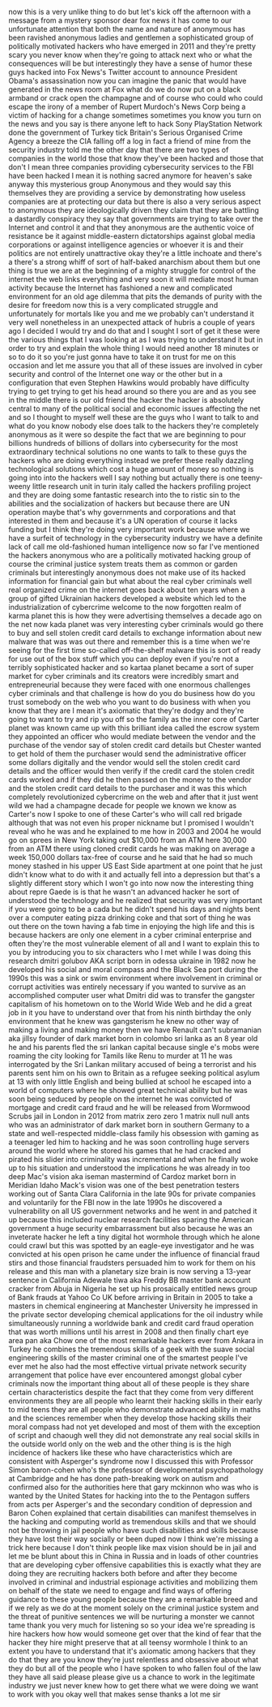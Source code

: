 
now this is a very unlike thing to do
but let&#39;s kick off the afternoon with a
message from a mystery sponsor dear fox
news it has come to our unfortunate
attention that both the name and nature
of anonymous has been ravished anonymous
ladies and gentlemen a sophisticated
group of politically motivated hackers
who have emerged in 2011 and they&#39;re
pretty scary you never know when they&#39;re
going to attack next who or what the
consequences will be but interestingly
they have a sense of humor these guys
hacked into Fox News&#39;s Twitter account
to announce President Obama&#39;s
assassination now you can imagine the
panic that would have generated in the
news room at Fox what do we do now put
on a black armband or crack open the
champagne and of course
who could who could escape the irony of
a member of Rupert Murdoch&#39;s News Corp
being a victim of hacking for a change
sometimes sometimes you know you turn on
the news and you say is there anyone
left to hack Sony PlayStation Network
done the government of Turkey tick
Britain&#39;s Serious Organised Crime Agency
a breeze the CIA falling off a log in
fact a friend of mine from the security
industry told me the other day that
there are two types of companies in the
world those that know they&#39;ve been
hacked and those that don&#39;t I mean three
companies providing cybersecurity
services to the FBI have been hacked
I mean it is nothing sacred anymore for
heaven&#39;s sake anyway
this mysterious group Anonymous and they
would say this themselves they are
providing a service by demonstrating how
useless companies are at protecting our
data but there is also a very serious
aspect to anonymous they are
ideologically driven they claim that
they are battling a dastardly conspiracy
they say that governments are trying to
take over the Internet and control it
and that they anonymous are the
authentic voice of resistance be it
against middle-eastern dictatorships
against global media corporations or
against intelligence agencies or whoever
it is and their politics are not
entirely unattractive okay they&#39;re a
little inchoate and there&#39;s a there&#39;s a
strong whiff of sort of half-baked
anarchism about them but one thing is
true we are at the beginning of a mighty
struggle for control of the internet the
web links everything and very soon it
will mediate most human activity because
the Internet has fashioned a new and
complicated environment for an old age
dilemma that pits the demands of
purity with the desire for freedom now
this is a very complicated struggle and
unfortunately for mortals like you and
me we probably can&#39;t understand it very
well nonetheless in an unexpected attack
of hubris a couple of years ago I
decided I would try and do that and I
sought I sort of get it
these were the various things that I was
looking at as I was trying to understand
it but in order to try and explain the
whole thing I would need another 18
minutes or so to do it so you&#39;re just
gonna have to take it on trust for me on
this occasion and let me assure you that
all of these issues are involved in
cyber security and control of the
Internet one way or the other but in a
configuration that even Stephen Hawkins
would probably have difficulty trying to
get trying to get his head around so
there you are and as you see in the
middle there is our old friend the
hacker the hacker is absolutely central
to many of the political social and
economic issues affecting the net and so
I thought to myself well these are the
guys who I want to talk to and what do
you know nobody else does talk to the
hackers they&#39;re completely anonymous as
it were so despite the fact that we are
beginning to pour billions hundreds of
billions of dollars into cybersecurity
for the most extraordinary technical
solutions no one wants to talk to these
guys the hackers who are doing
everything instead we prefer these
really dazzling technological solutions
which cost a huge amount of money
so nothing is going into into the
hackers well I say nothing but actually
there is one teeny-weeny little research
unit in turin italy called the hackers
profiling project and they are doing
some fantastic research into the
to ristic sin to the abilities and the
socialization of hackers but because
there are UN operation maybe that&#39;s why
governments and corporations and that
interested in them and because it&#39;s a UN
operation of course
it lacks funding but I think they&#39;re
doing very important work because where
we have a surfeit of technology in the
cybersecurity industry we have a
definite lack of call me old-fashioned
human intelligence now so far I&#39;ve
mentioned the hackers anonymous who are
a politically motivated hacking group of
course the criminal justice system
treats them as common or garden
criminals but interestingly anonymous
does not make use of its hacked
information for financial gain but what
about the real cyber criminals well real
organized crime on the internet goes
back about ten years when a group of
gifted Ukrainian hackers developed a
website which led to the
industrialization of cybercrime welcome
to the now forgotten realm of karma
planet this is how they were advertising
themselves a decade ago on the net now
kada planet was very interesting cyber
criminals would go there to buy and sell
stolen credit card details to exchange
information about new malware that was
was out there and remember this is a
time when we&#39;re seeing for the first
time so-called off-the-shelf malware
this is sort of ready for use out of the
box stuff which you can deploy even if
you&#39;re not a terribly sophisticated
hacker and so kartaa planet became a
sort of super market for cyber criminals
and its creators were incredibly smart
and entrepreneurial because they were
faced with one enormous challenges
cyber criminals and that challenge is
how do you do business how do you trust
somebody on the web who you want to do
business with when you know that they
are
I mean it&#39;s axiomatic that they&#39;re dodgy
and they&#39;re going to want to try and rip
you off so the family as the inner core
of Carter planet was known came up with
this brilliant idea called the escrow
system they appointed an officer who
would mediate between the vendor and the
purchase of the vendor say of stolen
credit card details but Chester wanted
to get hold of them the purchaser would
send the administrative officer some
dollars digitally and the vendor would
sell the stolen credit card details and
the officer would then verify if the
credit card the stolen credit cards
worked and if they did he then passed on
the money to the vendor and the stolen
credit card details to the purchaser and
it was this which completely
revolutionized cybercrime on the web and
after that it just went wild we had a
champagne decade for people we known we
know as Carter&#39;s now I spoke to one of
these Carter&#39;s who will call red brigade
although that was not even his proper
nickname but I promised I wouldn&#39;t
reveal who he was and he explained to me
how in 2003 and 2004 he would go on
sprees in New York
taking out $10,000 from an ATM here
30,000 from an ATM there using cloned
credit cards he was making on average a
week 150,000 dollars tax-free of course
and he said that he had so much money
stashed in his upper US East Side
apartment at one point that he just
didn&#39;t know what to do with it and
actually fell into a depression but
that&#39;s a slightly different story which
I won&#39;t go into now now the interesting
thing about repre Gaede is is that he
wasn&#39;t an advanced hacker he sort of
understood the technology and he
realized that security was very
important if you were going to be a cada
but he didn&#39;t spend his days and nights
bent over a computer eating pizza
drinking coke and that sort of thing he
was out there on the town having a fab
time in enjoying the high life and this
is because hackers are only one element
in a cyber criminal enterprise and often
they&#39;re the most vulnerable element of
all and I want to explain this to you by
introducing you to six characters who I
met while I was doing this research
dmitri golubov AKA script born in odessa
ukraine in 1982 now he developed his
social and moral compass and the Black
Sea port during the 1990s this was a
sink or swim environment where
involvement in criminal or corrupt
activities was entirely necessary if you
wanted to survive as an accomplished
computer user what Dmitri did was to
transfer the gangster capitalism of his
hometown on to the World Wide Web and he
did a great job in it you have to
understand over that from his ninth
birthday the only environment that he
knew was gangsterism he knew no other
way of making a living and making money
then we have Renault can&#39;t subramanian
aka jillsy founder of dark market born
in colombo sri lanka as an 8 year old he
and his parents fled the sri lankan
capital because single e&#39;s mobs were
roaming the city looking for Tamils like
Renu to murder at 11 he was interrogated
by the Sri Lankan military accused of
being a terrorist and his parents sent
him on his own to Britain as a refugee
seeking political asylum at 13 with only
little English and being bullied at
school he escaped into a world of
computers where he showed great
technical ability but he was soon being
seduced by people on the internet he was
convicted of mortgage and credit card
fraud and he will be released from
Wormwood Scrubs jail in London in 2012
from matrix zero zero 1 matrix null null
ants who was an administrator of dark
market born in southern Germany to a
state
and well-respected middle-class family
his obsession with gaming as a teenager
led him to hacking and he was soon
controlling huge servers around the
world where he stored his games that he
had cracked and pirated his slider into
criminality was incremental and when he
finally woke up to his situation and
understood the implications
he was already in too deep Mac&#39;s vision
aka iseman mastermind of Cardoz market
born in Meridian Idaho Mack&#39;s vision was
one of the best penetration testers
working out of Santa Clara California in
the late 90s for private companies and
voluntarily for the FBI now in the late
1990s he discovered a vulnerability on
all US government networks and he went
in and patched it up because this
included nuclear research facilities
sparing the American government a huge
security embarrassment but also because
he was an inveterate hacker he left a
tiny digital hot wormhole through which
he alone could crawl but this was
spotted by an eagle-eye investigator and
he was convicted at his open prison he
came under the influence of financial
fraud stirs and those financial
fraudsters persuaded him to work for
them on his release and this man with a
planetary size brain is now serving a
13-year sentence in California Adewale
tiwa aka Freddy BB master bank account
cracker from Abuja in Nigeria he set up
his prosaically entitled news group of
Bank frauds at Yahoo Co UK
before arriving in Britain in 2005 to
take a masters in chemical engineering
at Manchester University he impressed in
the private sector developing chemical
applications for the oil industry while
simultaneously running a worldwide bank
and credit card fraud operation that was
worth millions until his arrest in 2008
and then finally chart eye area pan aka
Chow one of the most remarkable hackers
ever from Ankara in Turkey he combines
the tremendous skills of a geek with the
suave social engineering skills of the
master criminal one of the smartest
people I&#39;ve ever met he also had the
most effective virtual private network
security arrangement that police have
ever encountered amongst global cyber
criminals now the important thing about
all of these people is they share
certain characteristics despite the fact
that they come from very different
environments they are all people who
learnt their hacking skills in their
early to mid teens they are all people
who demonstrate advanced ability in
maths and the sciences remember when
they develop those hacking skills their
moral compass had not yet developed and
most of them with the exception of
script and chaough well they did not
demonstrate any real social skills in
the outside world only on the web and
the other thing is is the high incidence
of hackers like these who have
characteristics which are consistent
with Asperger&#39;s syndrome
now I discussed this with Professor
Simon baron-cohen who&#39;s the professor of
developmental psychopathology at
Cambridge and he has done path-breaking
work on autism and confirmed also for
the authorities here that gary mckinnon
who was who is wanted by the United
States for hacking into the to the
Pentagon suffers from acts per
Asperger&#39;s and the secondary condition
of depression and Baron Cohen explained
that
certain disabilities can manifest
themselves in the hacking and computing
world as tremendous skills and that we
should not be throwing in jail
people who have such disabilities and
skills because they have lost their way
socially or been duped now I think we&#39;re
missing a trick here because I don&#39;t
think people like max vision should be
in jail and let me be blunt about this
in China in Russia and in loads of other
countries that are developing cyber
offensive capabilities this is exactly
what they are doing they are recruiting
hackers both before and after they
become involved in criminal and
industrial espionage activities and
mobilizing them on behalf of the state
we need to engage and find ways of
offering guidance to these young people
because they are a remarkable breed and
if we rely as we do at the moment solely
on the criminal justice system and the
threat of punitive sentences we will be
nurturing a monster we cannot tame thank
you very much for listening
so so your idea we&#39;re spreading is hire
hackers how how would someone get over
that the kind of fear that the hacker
they hire might preserve that at all
teensy wormhole I think to an extent you
have to understand that it&#39;s axiomatic
among hackers that they do that they are
you know they&#39;re just relentless and
obsessive about what they do but all of
the people who I have spoken to who
fallen foul of the law they have all
said please please give us a chance to
work in the legitimate industry we just
never knew how to get there what we were
doing we want to work with you okay well
that makes sense
thanks a lot me sir
